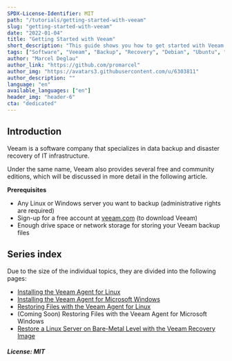 ```yaml
---
SPDX-License-Identifier: MIT
path: "/tutorials/getting-started-with-veeam"
slug: "getting-started-with-veeam"
date: "2022-01-04"
title: "Getting Started with Veeam"
short_description: "This guide shows you how to get started with Veeam and simple backup tasks (free edition)."
tags: ["Software", "Veeam", "Backup", "Recovery", "Debian", "Ubuntu", "Windows", "Linux", "Tools"]
author: "Marcel Deglau"
author_link: "https://github.com/promarcel"
author_img: "https://avatars3.githubusercontent.com/u/6303811"
author_description: ""
language: "en"
available_languages: ["en"]
header_img: "header-6"
cta: "dedicated"
---
```


## Introduction

Veeam is a software company that specializes in data backup and disaster recovery of IT infrastructure.

Under the same name, Veeam also provides several free and community editions, which will be discussed in more detail in the following article.

**Prerequisites**

* Any Linux or Windows server you want to backup (administrative rights are required)
* Sign-up for a free account at [veeam.com](https://login.veeam.com) (to download Veeam)
* Enough drive space or network storage for storing your Veeam backup files

## Series index

Due to the size of the individual topics, they are divided into the following pages:

* [Installing the Veeam Agent for Linux](/tutorials/getting-started-with-veeam/installing-the-veeam-agent-for-linux)
* [Installing the Veeam Agent for Microsoft Windows](/tutorials/getting-started-with-veeam/installing-the-veeam-agent-for-microsoft-windows)
* [Restoring Files with the Veeam Agent for Linux](/tutorials/getting-started-with-veeam/restoring-files-or-snapshots-with-the-veeam-agent-for-linux)
* (Coming Soon) Restoring Files with the Veeam Agent for Microsoft Windows
* [Restore a Linux Server on Bare-Metal Level with the Veeam Recovery Image](/tutorials/getting-started-with-veeam/restore-a-linux-server-on-bare-metal-level-with-the-veeam-recovery-image)

##### License: MIT

<!--

Contributor's Certificate of Origin

By making a contribution to this project, I certify that:

(a) The contribution was created in whole or in part by me and I have
    the right to submit it under the license indicated in the file; or

(b) The contribution is based upon previous work that, to the best of my
    knowledge, is covered under an appropriate license and I have the
    right under that license to submit that work with modifications,
    whether created in whole or in part by me, under the same license
    (unless I am permitted to submit under a different license), as
    indicated in the file; or

(c) The contribution was provided directly to me by some other person
    who certified (a), (b) or (c) and I have not modified it.

(d) I understand and agree that this project and the contribution are
    public and that a record of the contribution (including all personal
    information I submit with it, including my sign-off) is maintained
    indefinitely and may be redistributed consistent with this project
    or the license(s) involved.

Signed-off-by: Marcel Deglau <marcel.deglau@hetzner.com>

-->
